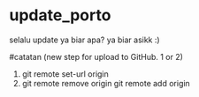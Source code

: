 # update_porto
selalu update ya biar apa? ya biar asikk :)


#catatan (new step for upload to GitHub. 1 or 2)
1. git remote set-url origin <new-url>
2. git remote remove origin
   git remote add origin <url>
